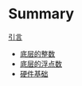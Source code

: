 # Summary

[引言](README.md)

- [底层的整数](./1-底层的整数.md)
- [底层的浮点数](./2-底层的浮点数.md)
- [硬件基础](./3-硬件基础.md)
